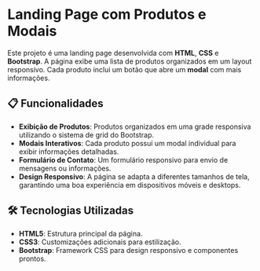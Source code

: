 # Landing Page com Produtos e Modais

Este projeto é uma landing page desenvolvida com **HTML**, **CSS** e **Bootstrap**. 
A página exibe uma lista de produtos organizados em um layout responsivo. 
Cada produto inclui um botão que abre um **modal** com mais informações.

## 📋 Funcionalidades

- **Exibição de Produtos**: Produtos organizados em uma grade responsiva utilizando o sistema de grid do Bootstrap.
- **Modais Interativos**: Cada produto possui um modal individual para exibir informações detalhadas.
- **Formulário de Contato**: Um formulário responsivo para envio de mensagens ou informações.
- **Design Responsivo**: A página se adapta a diferentes tamanhos de tela, garantindo uma boa experiência em dispositivos móveis e desktops.

## 🛠️ Tecnologias Utilizadas

- **HTML5**: Estrutura principal da página.
- **CSS3**: Customizações adicionais para estilização.
- **Bootstrap**: Framework CSS para design responsivo e componentes prontos.
